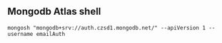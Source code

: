 ## Mongodb Atlas shell

```
mongosh "mongodb+srv://auth.czsd1.mongodb.net/" --apiVersion 1 --username emailAuth
```
